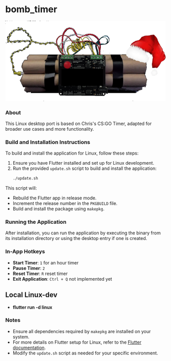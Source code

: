 # bomb_timer

![Bomb Timer Logo](bomb_timer/assets/images/bomb_christmas.png)

### About

This Linux desktop port is based on Chris's CS:GO Timer, adapted for broader use cases and more functionality.

### Build and Installation Instructions

To build and install the application for Linux, follow these steps:

1. Ensure you have Flutter installed and set up for Linux development.
2. Run the provided `update.sh` script to build and install the application:
   ```bash
   ./update.sh
   ```

This script will:

- Rebuild the Flutter app in release mode.
- Increment the release number in the `PKGBUILD` file.
- Build and install the package using `makepkg`.

### Running the Application

After installation, you can run the application by executing the binary from its installation directory or using the desktop entry if one is created.

### In-App Hotkeys

- **Start Timer**: `1` for an hour timer
- **Pause Timer**: `2`
- **Reset Timer**: `R` reset timer
- **Exit Application**: `Ctrl + Q` not implemented yet

## Local Linux-dev

- **flutter run -d linux**

### Notes

- Ensure all dependencies required by `makepkg` are installed on your system.
- For more details on Flutter setup for Linux, refer to the [Flutter documentation](https://docs.flutter.dev/get-started/install/linux).
- Modify the `update.sh` script as needed for your specific environment.
